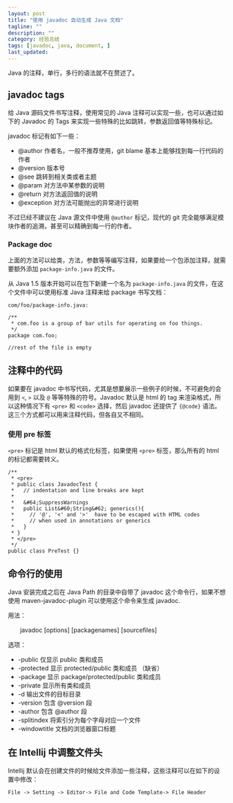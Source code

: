 ```yaml
---
layout: post
title: "使用 javadoc 自动生成 Java 文档"
tagline: ""
description: ""
category: 经验总结
tags: [javadoc, java, document, ]
last_updated:
---
```


Java 的注释，单行，多行的语法就不在赘述了。

## javadoc tags
给 Java 源码文件书写注释，使用常见的 Java 注释可以实现一些，也可以通过如下的 Javadoc 的 Tags 来实现一些特殊的比如跳转，参数返回值等特殊标记。

javadoc 标记有如下一些：

- @author 作者名，一般不推荐使用，git blame 基本上能够找到每一行代码的作者
- @version 版本号
- @see 跳转到相关类或者主题
- @param 对方法中某参数的说明
- @return 对方法返回值的说明
- @exception 对方法可能抛出的异常进行说明

不过已经不建议在 Java 源文件中使用 `@author` 标记，现代的 git 完全能够满足模块作者的追溯，甚至可以精确到每一行的作者。

### Package doc
上面的方法可以给类，方法，参数等等编写注释，如果要给一个包添加注释，就需要额外添加 `package-info.java` 的文件。

从 Java 1.5 版本开始可以在包下新建一个名为 `package-info.java` 的文件，在这个文件中可以使用标准 Java 注释来给 package 书写文档：

	com/foo/package-info.java:

	/**
	 * com.foo is a group of bar utils for operating on foo things.
	 */
	package com.foo;

	//rest of the file is empty


## 注释中的代码
如果要在 javadoc 中书写代码，尤其是想要展示一些例子的时候，不可避免的会用到 `<`, `>` 以及 `@` 等等特殊的符号。Javadoc 默认是 html 的 tag 来渲染格式，所以这种情况下有 `<pre>` 和 `<code>` 选择，然后 javadoc 还提供了 `{@code}` 语法。这三个方式都可以用来注释代码，但各自又不相同。

### 使用 pre 标签
`<pre>` 标记是 html 默认的格式化标签，如果使用 `<pre>` 标签，那么所有的 html 的标记都需要转义。

	/**
	 * <pre>
	 * public class JavadocTest {
	 *   // indentation and line breaks are kept
	 *
	 *   &#64;SuppressWarnings
	 *   public List&#60;String&#62; generics(){
	 *     // '@', '<' and '>'  have to be escaped with HTML codes
	 *     // when used in annotations or generics
	 *   }
	 * }
	 * </pre>
	 */
	public class PreTest {}

## 命令行的使用
Java 安装完成之后在 Java Path 的目录中自带了 javadoc 这个命令行，如果不想使用 maven-javadoc-plugin 可以使用这个命令来生成 javadoc.

用法：

　　javadoc [options] [packagenames] [sourcefiles]

选项：

- -public 仅显示 public 类和成员
- -protected 显示 protected/public 类和成员 （缺省）
- -package 显示 package/protected/public 类和成员
- -private 显示所有类和成员
- -d <directory> 输出文件的目标目录
- -version 包含 @version 段
- -author 包含 @author 段
- -splitindex 将索引分为每个字母对应一个文件
- -windowtitle <text> 文档的浏览器窗口标题


## 在 Intellij 中调整文件头
Intellij 默认会在创建文件的时候给文件添加一些注释，这些注释可以在如下的设置中修改：

	File -> Setting -> Editor-> File and Code Template-> File Header


